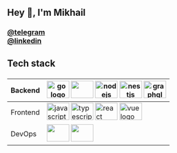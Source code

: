 ## Hey 👋, I'm Mikhail

<h3 align="left" >
<a href='https://t.me/dezzerlol'>@telegram</a> <br />
<a href='https://www.linkedin.com/in/mikhail-baev1/'>@linkedin</a> <br />
</h3>


<h2 align="left">Tech stack</h2>

###

| Backend  | <img src="https://cdn.jsdelivr.net/gh/devicons/devicon/icons/go/go-original-wordmark.svg" height="40" width="52" alt="go logo" /> <img src="https://cdn.jsdelivr.net/gh/devicons/devicon/icons/postgresql/postgresql-original.svg" height="40" width="52" /> <img src="https://cdn.jsdelivr.net/gh/devicons/devicon/icons/nodejs/nodejs-original.svg" height="40" width="52" alt="nodejs logo"  /> <img src="https://cdn.jsdelivr.net/gh/devicons/devicon/icons/nestjs/nestjs-plain.svg" height="40" width="52" alt="nestjs logo"  /> <img src="https://cdn.jsdelivr.net/gh/devicons/devicon/icons/graphql/graphql-plain.svg" height="40" width="52" alt="graphql logo"  /> |
| ------------- | ------------- |
| Frontend  |<img src="https://cdn.jsdelivr.net/gh/devicons/devicon/icons/javascript/javascript-original.svg" height="40" width="52" alt="javascript logo"  /> <img src="https://cdn.jsdelivr.net/gh/devicons/devicon/icons/typescript/typescript-original.svg" height="40" width="52" alt="typescript logo"  /> <img src="https://cdn.jsdelivr.net/gh/devicons/devicon/icons/react/react-original.svg" height="40" width="52" alt="react logo"  />  <img src="https://cdn.jsdelivr.net/gh/devicons/devicon/icons/vuejs/vuejs-original.svg" height="40" width="52" alt="vue logo" />  |
| DevOps  | <img src="https://cdn.jsdelivr.net/gh/devicons/devicon/icons/docker/docker-original.svg" height="40" width="52" /> <img src="https://cdn.jsdelivr.net/gh/devicons/devicon/icons/kubernetes/kubernetes-plain.svg" height="40" width="52" /> |

###
